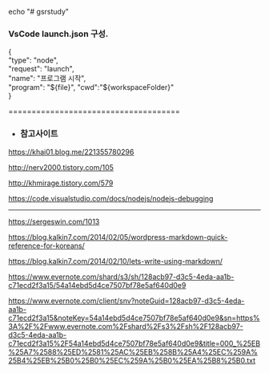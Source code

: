 echo "# gsrstudy" 

###  VsCode launch.json 구성. 

  {  
            "type": "node",  
            "request": "launch",  
            "name": "프로그램 시작",  
            "program": "${file}",  
            "cwd":"${workspaceFolder}"   
        }

=====================================  

* ### 참고사이트 

https://khai01.blog.me/221355780296

http://nerv2000.tistory.com/105

http://khmirage.tistory.com/579

https://code.visualstudio.com/docs/nodejs/nodejs-debugging


***
https://sergeswin.com/1013  

https://blog.kalkin7.com/2014/02/05/wordpress-markdown-quick-reference-for-koreans/  

https://blog.kalkin7.com/2014/02/10/lets-write-using-markdown/  

https://www.evernote.com/shard/s3/sh/128acb97-d3c5-4eda-aa1b-c71ecd2f3a15/54a14ebd5d4ce7507bf78e5af640d0e9    

https://www.evernote.com/client/snv?noteGuid=128acb97-d3c5-4eda-aa1b-c71ecd2f3a15&noteKey=54a14ebd5d4ce7507bf78e5af640d0e9&sn=https%3A%2F%2Fwww.evernote.com%2Fshard%2Fs3%2Fsh%2F128acb97-d3c5-4eda-aa1b-c71ecd2f3a15%2F54a14ebd5d4ce7507bf78e5af640d0e9&title=000_%25EB%25A7%2588%25ED%2581%25AC%25EB%258B%25A4%25EC%259A%25B4%25EB%25B0%25B0%25EC%259A%25B0%25EA%25B8%25B0.txt

